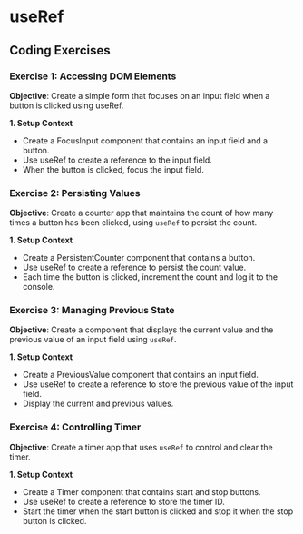 # useRef

## Coding Exercises

### Exercise 1: Accessing DOM Elements

**Objective**: Create a simple form that focuses on an input field when a button is clicked using useRef.

**1. Setup Context**

-   Create a FocusInput component that contains an input field and a button.
-   Use useRef to create a reference to the input field.
-   When the button is clicked, focus the input field.

### Exercise 2: Persisting Values

**Objective**: Create a counter app that maintains the count of how many times a button has been clicked, using `useRef` to persist the count.

**1. Setup Context**

-   Create a PersistentCounter component that contains a button.
-   Use useRef to create a reference to persist the count value.
-   Each time the button is clicked, increment the count and log it to the console.

### Exercise 3: Managing Previous State

**Objective**: Create a component that displays the current value and the previous value of an input field using `useRef`.

**1. Setup Context**

-   Create a PreviousValue component that contains an input field.
-   Use useRef to create a reference to store the previous value of the input field.
-   Display the current and previous values.

### Exercise 4: Controlling Timer

**Objective**: Create a timer app that uses `useRef` to control and clear the timer.

**1. Setup Context**

-   Create a Timer component that contains start and stop buttons.
-   Use useRef to create a reference to store the timer ID.
-   Start the timer when the start button is clicked and stop it when the stop button is clicked.
